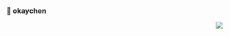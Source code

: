 ### 🚀 okaychen

<img align="right" src="https://github-readme-stats.vercel.app/api?username=okaychen&show_icons=true&icon_color=0366d6&text_color=24292e&bg_color=ffffff" />


<!--

你好，我是 LeviDing，现居杭州，现为阿里巴巴前端开发工程师，[现代 JavaScript 教程](https://github.com/javascript-tutorial/zh.javascript.info) 负责人，公众号：[技术漫谈](https://camo.githubusercontent.com/31b916a9d6f1e970ec587ad6182ba7bf2c97b6316f08c4a1703480b5be84f4c6/68747470733a2f2f692e6c6f6c692e6e65742f323032302f30372f30372f43625547546d31735744355634484f2e706e67) 运营者，前 [掘金翻译计划](https://github.com/xitu/gold-miner) 负责人，曾实习于 [掘金](https://juejin.cn/) 和 [墨刀](https://modao.cc/)。本科做的嵌入式开发，硕士做的机器学习，现从事前端开发，努力成为一名全栈开发者，希望能够做出对世界有一点点微小贡献的产品。喜欢旅行，摄影，骑行，读书，电影。

你好，我是 okaychen，现居武汉，现为 [现代 JavaScript 教程](https://github.com/javascript-tutorial/zh.javascript.info) 负责人，公众号：[技术漫谈](https://user-images.githubusercontent.com/26959437/103859492-184f6c80-50f5-11eb-8187-a94b4302403f.png) 和 [编程每日一题](https://user-images.githubusercontent.com/26959437/103859917-d672f600-50f5-11eb-9cd5-fb059ec15eb8.png) 运营者，前 [掘金翻译计划](https://github.com/xitu/gold-miner) 负责人，曾实习于 [掘金](https://juejin.cn/) 和 [墨刀](https://modao.cc/)。本科做的嵌入式开发，硕士做的机器学习，现从事前端开发，努力成为一名全栈开发者，希望能够做出对世界有一点点微小贡献的产品。喜欢旅行，摄影，骑行，读书，电影。

如果你想聊聊技术或者交个朋友，可以给我 [发邮件](mailto:imdingxuewen@gmail.com)，也可以加我微信 `517010193`。

Here are some ideas to get you started:

- 🔭 I’m currently working on ...
- 🌱 I’m currently learning ...
- 👯 I’m looking to collaborate on ...
- 🤔 I’m looking for help with ...
- 💬 Ask me about ...
- 📫 How to reach me: ...
- 😄 Pronouns: ...
- ⚡ Fun fact: ...
-->
